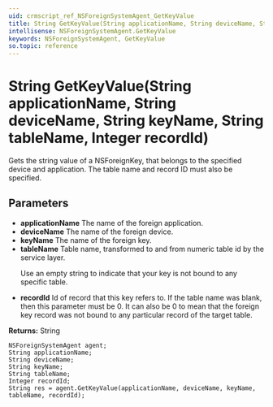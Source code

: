 ```yaml
---
uid: crmscript_ref_NSForeignSystemAgent_GetKeyValue
title: String GetKeyValue(String applicationName, String deviceName, String keyName, String tableName, Integer recordId)
intellisense: NSForeignSystemAgent.GetKeyValue
keywords: NSForeignSystemAgent, GetKeyValue
so.topic: reference
---
```


# String GetKeyValue(String applicationName, String deviceName, String keyName, String tableName, Integer recordId)

Gets the string value of a NSForeignKey, that belongs to the specified device and application. The table name and record ID must also be specified.

## Parameters

* **applicationName** The name of the foreign application.
* **deviceName** The name of the foreign device.
* **keyName** The name of the foreign key.
* **tableName** Table name, transformed to and from numeric table id by the service layer.<p/>Use an empty string to indicate that your key is not bound to any specific table.
* **recordId** Id of record that this key refers to. If the table name was blank, then this parameter must be 0. It can also be 0 to mean that the foreign key record was not bound to any particular record of the target table.

**Returns:** String

```crmscript
NSForeignSystemAgent agent;
String applicationName;
String deviceName;
String keyName;
String tableName;
Integer recordId;
String res = agent.GetKeyValue(applicationName, deviceName, keyName, tableName, recordId);
```

